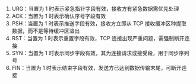 1. URG：当置为 1 时表示紧急指针字段有效，接收方有紧急数据需优先处理
2. ACK：当置为 1 时表示确认序号字段有效
3. PSH：当置为 1 时表示推送字段有效，接收方立即从 TCP 接收缓冲区种提取数据，而不是等待缓冲区溢出
4. RST：当置为 1 时表示重置字段有效，TCP 连接出现严重问题，需强制断开连接
5. SYN：当置为 1 时表示同步字段有效，其为连接请求或接受段，用于同步序列号
6. FIN：当置为 1 时表示结束字段有效，发送方已达到数据传输末尾，可断开连接
